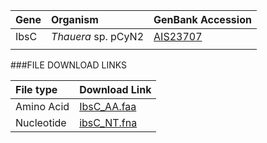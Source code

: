  Gene | Organism | GenBank Accession |
 :--- | :--- | :--- |
| IbsC | *Thauera* sp. pCyN2 | [AIS23707](http://www.ncbi.nlm.nih.gov/protein/AIS23707) |
| []() | | |

###FILE DOWNLOAD LINKS

 File type | Download Link |
 :--- | :---------- | 
| Amino Acid | [IbsC_AA.faa](amino_acid/IbsC_AA.faa) |
| Nucleotide | [ibsC_NT.fna](nucleotide/ibsC_NT.fna) |
